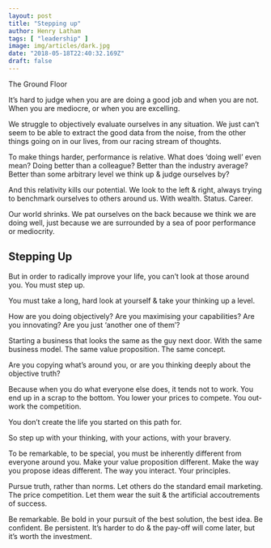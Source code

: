 ```yaml
---
layout: post
title: "Stepping up"
author: Henry Latham
tags: [ "leadership" ]
image: img/articles/dark.jpg
date: "2018-05-18T22:40:32.169Z"
draft: false
---
```



The Ground Floor

It’s hard to judge when you are are doing a good job and when you are not. When you are mediocre, or when you are excelling.

We struggle to objectively evaluate ourselves in any situation. We just can’t seem to be able to extract the good data from the noise, from the other things going on in our lives, from our racing stream of thoughts.

To make things harder, performance is relative. What does ‘doing well’ even mean? Doing better than a colleague? Better than the industry average? Better than some arbitrary level we think up & judge ourselves by?

And this relativity kills our potential. We look to the left & right, always trying to benchmark ourselves to others around us. With wealth. Status. Career.

Our world shrinks. We pat ourselves on the back because we think we are doing well, just because we are surrounded by a sea of poor performance or mediocrity.


## Stepping Up

But in order to radically improve your life, you can’t look at those around you. You must step up.

You must take a long, hard look at yourself & take your thinking up a level.

How are you doing objectively? Are you maximising your capabilities? Are you innovating? Are you just ‘another one of them’?

Starting a business that looks the same as the guy next door. With the same business model. The same value proposition. The same concept.

Are you copying what’s around you, or are you thinking deeply about the objective truth?

Because when you do what everyone else does, it tends not to work. You end up in a scrap to the bottom. You lower your prices to compete. You out-work the competition.

You don’t create the life you started on this path for.

So step up with your thinking, with your actions, with your bravery.

To be remarkable, to be special, you must be inherently different from everyone around you. Make your value proposition different. Make the way you propose ideas different. The way you interact. Your principles.

Pursue truth, rather than norms. Let others do the standard email marketing. The price competition. Let them wear the suit & the artificial accoutrements of success.

Be remarkable. Be bold in your pursuit of the best solution, the best idea. Be confident. Be persistent. It’s harder to do & the pay-off will come later, but it’s worth the investment.
